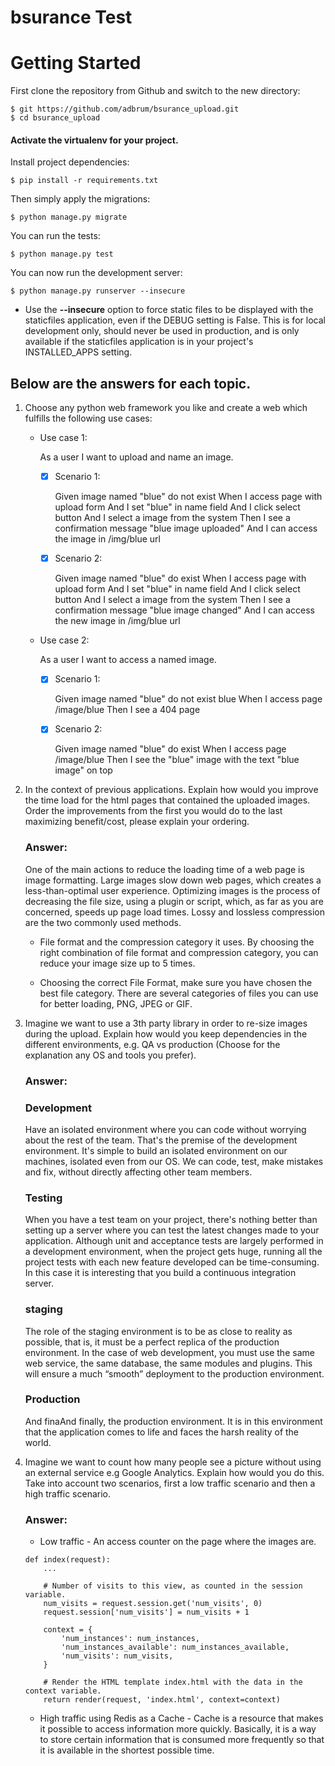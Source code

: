 # bsurance Test

# Getting Started

First clone the repository from Github and switch to the new directory:
````
$ git https://github.com/adbrum/bsurance_upload.git
$ cd bsurance_upload
````
#### Activate the virtualenv for your project.
  
Install project dependencies:
```
$ pip install -r requirements.txt
```    

Then simply apply the migrations:
```
$ python manage.py migrate
```    

You can run the tests:
```
$ python manage.py test
```

You can now run the development server:
```
$ python manage.py runserver --insecure
```


- Use the **--insecure** option to force static files to be displayed with the staticfiles application, even if the DEBUG setting is False. This is for local development only, should never be used in production, and is only available if the staticfiles application is in your project's INSTALLED_APPS setting.

## Below are the answers for each topic.

1. Choose any python web framework you like and create a web which fulfills the following use cases:


   - Use case 1:

     As a user I want to upload and name an image.

     - [X] Scenario 1:

       Given image named "blue" do not exist
       When I access page with upload form
       And I set "blue" in name field
       And I click select button
       And I select a image from the system
       Then I see a confirmation message "blue image uploaded"
       And I can access the image in /img/blue url

     - [X] Scenario 2:

         Given image named "blue" do exist
         When I access page with upload form
         And I set "blue" in name field
         And I click select button
         And I select a image from the system
         Then I see a confirmation message "blue image changed"
         And I can access the new image in /img/blue url

    - Use case 2:

       As a user I want to access a named image.

         - [X] Scenario 1:

             Given image named "blue" do not exist
         blue    When I access page /image/blue
             Then I see a 404 page

         - [X] Scenario 2:

             Given image named "blue" do exist
             When I access page /image/blue
             Then I see the "blue" image with the text "blue image" on top

2. In the context of previous applications. Explain how would you improve the time load for the html pages that contained the uploaded images. Order the improvements from the first you would do to the last maximizing benefit/cost, please explain your ordering.

    ### Answer:
    One of the main actions to reduce the loading time of a web page is image formatting. Large images slow down web pages, which creates a less-than-optimal user experience. Optimizing images is the process of decreasing the file size, using a plugin or script, which, as far as you are concerned, speeds up page load times. Lossy and lossless compression are the two commonly used methods.

      - File format and the compression category it uses. By choosing the right combination of file format and compression category, you can reduce your image size up to 5 times.

      - Choosing the correct File Format, make sure you have chosen the best file category. There are several categories of files you can use for better loading, PNG, JPEG or GIF.

3. Imagine we want to use a 3th party library in order to re-size images during the upload. Explain how would you keep dependencies in the different environments, e.g. QA vs production (Choose for the explanation any OS and tools you prefer). 
    ### Answer:
    ### Development
    Have an isolated environment where you can code without worrying about the rest of the team. That's the premise of the development environment.
    It's simple to build an isolated environment on our machines, isolated even from our OS. We can code, test, make mistakes and fix, without directly affecting other team members.

    ### Testing
    When you have a test team on your project, there's nothing better than setting up a server where you can test the latest changes made to your application.
    Although unit and acceptance tests are largely performed in a development environment, when the project gets huge, running all the project tests with each new feature developed can be time-consuming. In this case it is interesting that you build a continuous integration server.

    ### staging
    The role of the staging environment is to be as close to reality as possible, that is, it must be a perfect replica of the production environment. In the case of web development, you must use the same web service, the same database, the same modules and plugins. This will ensure a much “smooth” deployment to the production environment.

    ### Production
    And finaAnd finally, the production environment. It is in this environment that the application comes to life and faces the harsh reality of the world.

4. Imagine we want to count how many people see a picture without using an external service e.g Google Analytics. Explain how would you do this. Take into account two scenarios, first a low traffic scenario and then a high traffic scenario.
    ### Answer:
    - Low traffic - An access counter on the page where the images are.
    ````
    def index(request):
        ...

        # Number of visits to this view, as counted in the session variable.
        num_visits = request.session.get('num_visits', 0)
        request.session['num_visits'] = num_visits + 1

        context = {
            'num_instances': num_instances,
            'num_instances_available': num_instances_available,
            'num_visits': num_visits,
        }

        # Render the HTML template index.html with the data in the context variable.
        return render(request, 'index.html', context=context)
    ````

    - High traffic using Redis as a Cache - Cache is a resource that makes it possible to access information more quickly. Basically, it is a way to store certain information that is consumed more frequently so that it is available in the shortest possible time.
